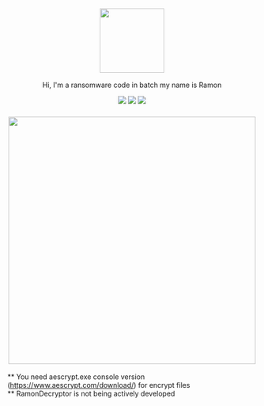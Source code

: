 <h3 align="center"><img src="https://i.imgur.com/kAIvub6.png" height="130px"></h3>
<p align="center">Hi, I'm a ransomware code in batch my name is Ramon</p>
<p align="center">
<img src="https://img.shields.io/badge/Windows-Batch-yellow"></a>
<img src="https://img.shields.io/badge/-%20Made%20with%20😈-violet.svg"></a>
<img src="https://img.shields.io/badge/core-AEScrypt.exe-red"></a>
</p>

<h3 align="center"><img src="https://i.imgur.com/FvtFhMB.png" height="500px"></h3>


** You need aescrypt.exe console version (https://www.aescrypt.com/download/) for encrypt files                                                                  
** RamonDecryptor is not being actively developed  
